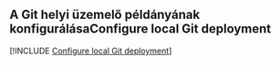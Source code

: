 ## <a name="configure-local-git-deployment"></a><span data-ttu-id="24776-101">A Git helyi üzemelő példányának konfigurálása</span><span class="sxs-lookup"><span data-stu-id="24776-101">Configure local Git deployment</span></span>

[!INCLUDE [Configure local Git deployment](app-service-web-configure-local-git-no-h.md)]
